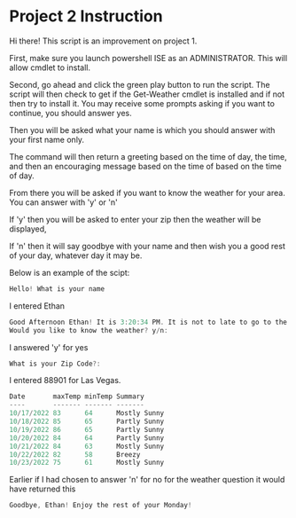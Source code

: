 # Project 2 Instruction

Hi there! This script is an improvement on project 1. 

First, make sure you launch powershell ISE as an ADMINISTRATOR. This will allow cmdlet to install.

Second, go ahead and click the green play button to run the script. The script will then check to get if the Get-Weather cmdlet is installed and if not then try to install it.
You may receive some prompts asking if you want to continue, you should answer yes.

Then you will be asked what your name is which you should answer with your first name only.

The command will then return a greeting based on the time of day, the time, and then an encouraging message based on the time of based on the time of day.

From there you will be asked if you want to know the weather for your area. You can answer with 'y' or 'n'

If 'y' then you will be asked to enter your zip then the weather will be displayed,

If 'n' then it will say goodbye with your name and then wish you a good rest of your day, whatever day it may be.

Below is an example of the scipt:

```powershell
Hello! What is your name
```

I entered Ethan

```powershell
Good Afternoon Ethan! It is 3:20:34 PM. It is not to late to go to the gym. Get moving!
Would you like to know the weather? y/n:
```
I answered 'y' for yes

```powershell
What is your Zip Code?:
```

I entered 88901 for Las Vegas.

```powershell
Date       maxTemp minTemp Summary     
----       ------- ------- -------     
10/17/2022 83      64      Mostly Sunny
10/18/2022 85      65      Partly Sunny
10/19/2022 86      65      Partly Sunny
10/20/2022 84      64      Partly Sunny
10/21/2022 84      63      Mostly Sunny
10/22/2022 82      58      Breezy      
10/23/2022 75      61      Mostly Sunny
```
Earlier if I had chosen to answer 'n' for no for the weather question it would have returned this

```powershell
Goodbye, Ethan! Enjoy the rest of your Monday!
```
